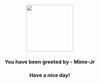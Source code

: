 <p align="center">
            <img src="https://raw.githubusercontent.com/PokeAPI/sprites/master/sprites/pokemon/439.png" width="150" height="150">
          </p>
          <h3 align="center">You have been greeted by - <b>Mime-Jr</b></h3>
          <h3 align="center">Have a nice day!</h3>
        
